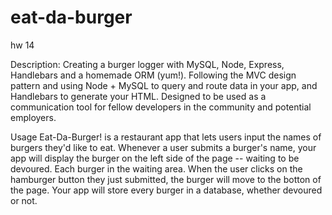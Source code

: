 # eat-da-burger
hw 14


Description: Creating a burger logger with MySQL, Node, Express, Handlebars and a homemade ORM (yum!). Following the MVC design pattern and using Node + MySQL to query and route data in your app, and Handlebars to generate your HTML. Designed to be used as a communication tool for fellow developers in the community and potential employers.

Usage
Eat-Da-Burger! is a restaurant app that lets users input the names of burgers they'd like to eat.
Whenever a user submits a burger's name, your app will display the burger on the left side of the page -- waiting to be devoured.
Each burger in the waiting area. When the user clicks on the hamburger button they just submitted, the burger will move to the botton of the page.
Your app will store every burger in a database, whether devoured or not.
